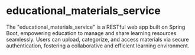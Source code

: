 # educational_materials_service
The "educational_materials_service" is a RESTful web app built on Spring Boot, empowering education to manage and share learning resources seamlessly. Users can upload, categorize, and access materials via secure authentication, fostering a collaborative and efficient learning environment.
